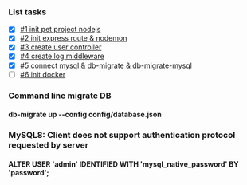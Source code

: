 ### List tasks

- [x] [#1 init pet project nodejs](https://github.com/darkness0710/pet-node-js-express-mysql/commit/02de3f47c0d250d0c58c0d7b6ff547e6683ffdb8)
- [x] [#2 init express route & nodemon](https://github.com/darkness0710/pet-node-js-express-mysql/commit/5134cbcb93202a4f7b3cb27d93f7ad409a6e86a9)
- [x] [#3 create user controller](https://github.com/darkness0710/pet-node-js-express-mysql/commit/9057512153f1b5f83515a7bfd1ec1b4025ff921f)
- [x] [#4 create log middleware](https://github.com/darkness0710/pet-node-js-express-mysql/commit/5337dfc618f872c194c68cfcc86fc33a59d5c02d)
- [x] [#5 connect mysql & db-migrate & db-migrate-mysql](https://github.com/darkness0710/pet-node-js-express-mysql/commit/7381ba1319c9d2a1516da08e6df6a18174c901cd)
- [ ] [#6 init docker]()

### Command line migrate DB
#### db-migrate up --config config/database.json 

### MySQL8: Client does not support authentication protocol requested by server             
#### ALTER USER 'admin' IDENTIFIED WITH 'mysql_native_password' BY 'password';